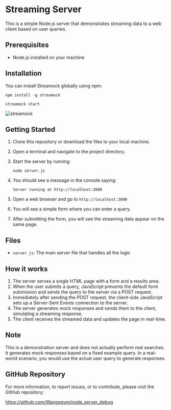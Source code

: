 # Streaming Server

This is a simple Node.js server that demonstrates streaming data to a web client based on user queries.

## Prerequisites

- Node.js installed on your machine

## Installation

You can install Streamock globally using npm:

```
npm install -g streamock

streamock start

```

![streamock](https://github.com/user-attachments/assets/4a2ce079-5fa2-4adf-b11c-7be9d2aaf22e)



## Getting Started

1. Clone this repository or download the files to your local machine.

2. Open a terminal and navigate to the project directory.

3. Start the server by running:
   ```
   node server.js
   ```

4. You should see a message in the console saying:
   ```
   Server running at http://localhost:3000
   ```

5. Open a web browser and go to `http://localhost:3000`

6. You will see a simple form where you can enter a query.

7. After submitting the form, you will see the streaming data appear on the same page.

## Files

- `server.js`: The main server file that handles all the logic

## How it works

1. The server serves a single HTML page with a form and a results area.
2. When the user submits a query, JavaScript prevents the default form submission and sends the query to the server via a POST request.
3. Immediately after sending the POST request, the client-side JavaScript sets up a Server-Sent Events connection to the server.
4. The server generates mock responses and sends them to the client, simulating a streaming response.
5. The client receives the streamed data and updates the page in real-time.

## Note

This is a demonstration server and does not actually perform real searches. It generates mock responses based on a fixed example query. In a real-world scenario, you would use the actual user query to generate responses.



## GitHub Repository

For more information, to report issues, or to contribute, please visit the GitHub repository:

https://github.com/Wangggym/node_server_debug
